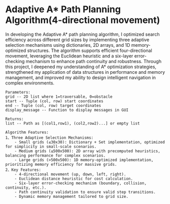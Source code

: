 # Adaptive A* Path Planning Algorithm(4-directional movement)
In developing the Adaptive A* path planning algorithm, I optimized search efficiency across different grid sizes by implementing three adaptive selection mechanisms using dictionaries, 2D arrays, 
and 1D memory-optimized structures. The algorithm supports efficient four-directional movement, leveraging the Euclidean heuristic and a six-layer error-checking mechanism to enhance path continuity 
and robustness. 
Through this project, I deepened my understanding of A* optimization strategies, strengthened my application of data structures in performance and memory management, and improved my ability to design intelligent navigation in complex environments.
    
    Parameters:
    grid -- 2D list where 1=traversable, 0=obstacle
    start -- Tuple (col, row) start coordinates
    end -- Tuple (col, row) target coordinates
    display_message -- Function to display messages in GUI
    
    Returns:
    list -- Path as [(col1,row1), (col2,row2)...] or empty list
    
    Algorithm Features:
    1、Three Adaptive Selection Mechanisms:
        - Small grids (≤30x30): Dictionary + Set implementation, optimized for simplicity in small-scale scenarios.
        - Medium grids (≤500x500): 2D array with precomputed heuristics, balancing performance for complex scenarios.
        - Large grids (>500x500): 1D memory-optimized implementation, prioritizing memory efficiency for massive grids.
    2、Key Features:
        - 4-directional movement (up, down, left, right).
        - Euclidean distance heuristic for cost calculation.
        - Six-layer error-checking mechanism (boundary, collision, continuity, etc.).
        - Path continuity validation to ensure valid step transitions.
        - Dynamic memory management tailored to grid size.